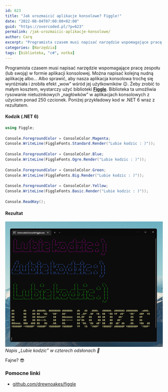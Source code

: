 ```yaml
---
id: 623
title: "Jak urozmaicić aplikacje konsolowe? Figgle!"
date: "2022-08-04T07:00:00+02:00"
guid: "https://overcoded.pl/?p=623"
permalink: /jak-urozmaicic-aplikacje-konsolowe/
author: Carq
excerpt: "Programista czasem musi napisać narzędzie wspomagające pracę zespołu (lub swoją) w formie aplikacji konsolowej. Można napisać kolejną nudną aplikację albo..."
categories: [Narzędzia]
tags: [biblioteka, "c#", notka]
---
```


Programista czasem musi napisać narzędzie wspomagające pracę zespołu (lub swoją) w formie aplikacji konsolowej. Można napisać kolejną nudną aplikację albo… Albo sprawić, aby nasza aplikacja konsolowa trochę się wyróżniała i zrobiła efekt „wow” wśród jej użytkowników 😉. Żeby zrobić to małym kosztem, wystarczy użyć biblioteki [**Figgle**](https://github.com/drewnoakes/figgle). Biblioteka ta umożliwia rysowanie nietuzinkowych „nagłówków” w aplikacjach konsolowych z użyciem ponad 250 czcionek. Poniżej przykładowy kod w .NET 6 wraz z rezultatem.

#### Kodzik (.NET 6)

```csharp
using Figgle;

Console.ForegroundColor = ConsoleColor.Magenta;
Console.WriteLine(FiggleFonts.Standard.Render("Lubie kodzic : )"));

Console.ForegroundColor = ConsoleColor.Blue;
Console.WriteLine(FiggleFonts.Ogre.Render("Lubie kodzic : )"));

Console.ForegroundColor = ConsoleColor.Green;
Console.WriteLine(FiggleFonts.Big.Render("Lubie kodzic : )"));

Console.ForegroundColor = ConsoleColor.Yellow;
Console.WriteLine(FiggleFonts.Basic.Render("Lubie kodzic : )"));

Console.ReadKey();

```

#### Rezultat

![Napis „Lubie kodzic” w czterech odsłonach 🎨](/assets/posts/figgle_01.png)
_Napis „Lubie kodzic” w czterech odsłonach 🎨_

Fajne? 😎

### Pomocne linki

- [github.com/drewnoakes/figgle](https://github.com/drewnoakes/figgle)
